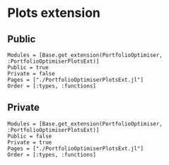 # Plots extension

## Public

```@autodocs
Modules = [Base.get_extension(PortfolioOptimiser, :PortfolioOptimiserPlotsExt)]
Public = true
Private = false
Pages = ["./PortfolioOptimiserPlotsExt.jl"]
Order = [:types, :functions]
```

## Private

```@autodocs
Modules = [Base.get_extension(PortfolioOptimiser, :PortfolioOptimiserPlotsExt)]
Public = false
Private = true
Pages = ["./PortfolioOptimiserPlotsExt.jl"]
Order = [:types, :functions]
```
